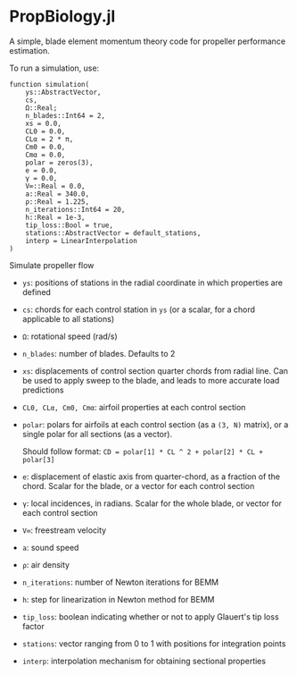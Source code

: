 # PropBiology.jl

A simple, blade element momentum theory code for propeller performance estimation.

To run a simulation, use:

```
function simulation(
    ys::AbstractVector,
    cs,
    Ω::Real;
    n_blades::Int64 = 2,
    xs = 0.0,
    CL0 = 0.0,
    CLα = 2 * π,
    Cm0 = 0.0,
    Cmα = 0.0,
    polar = zeros(3),
    e = 0.0,
    γ = 0.0,
    V∞::Real = 0.0,
    a::Real = 340.0,
    ρ::Real = 1.225,
    n_iterations::Int64 = 20,
    h::Real = 1e-3,
    tip_loss::Bool = true,
    stations::AbstractVector = default_stations,
    interp = LinearInterpolation
)
```

Simulate propeller flow

* `ys`: positions of stations in the radial coordinate
    in which properties are defined
* `cs`: chords for each control station in `ys` (or a scalar,
    for a chord applicable to all stations)
* `Ω`: rotational speed (rad/s)
* `n_blades`: number of blades. Defaults to 2
* `xs`: displacements of control section quarter chords from 
    radial line. Can be used to apply sweep to the blade, and leads
    to more accurate load predictions
* `CL0, CLα, Cm0, Cmα`: airfoil properties at each control section
* `polar`: polars for airfoils at each control section 
    (as a `(3, N)` matrix), or a single polar for 
    all sections (as a vector).

    Should follow format: `CD = polar[1] * CL ^ 2 + polar[2] * CL + polar[3]`
* `e`: displacement of elastic axis from quarter-chord, as a fraction 
    of the chord. Scalar for the blade, or a vector for each control section
* `γ`: local incidences, in radians. Scalar for the whole blade, or
    vector for each control section
* `V∞`: freestream velocity
* `a`: sound speed
* `ρ`: air density
* `n_iterations`: number of Newton iterations for BEMM
* `h`: step for linearization in Newton method for BEMM
* `tip_loss`: boolean indicating whether or not to apply
    Glauert's tip loss factor
* `stations`: vector ranging from 0 to 1 with positions for
    integration points
* `interp`: interpolation mechanism for obtaining sectional 
    properties
